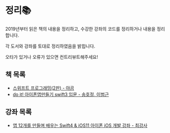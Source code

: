 # 정리📚

2019년부터 읽은 책의 내용을 정리하고, 수강한 강좌의 코드를 정리하거나 내용을 정리합니다.

각 도서와 강좌를 토대로 정리하였음을 밝힙니다.

오타가 있거나 오류가 있으면 컨트리뷰트해주세요!

## 책 목록

- [스위프트 프로그래밍(2판) - 야곰](https://github.com/DAEUN28/ReadingBooks/tree/master/SwiftPrograming(yagom))
- [do it! 아이폰앱만들기 swift3 입문 - 송호정, 이범근](https://github.com/DAEUN28/Organize-the-Contents/tree/master/do%20it!%20%EC%95%84%EC%9D%B4%ED%8F%B0%EC%95%B1%EB%A7%8C%EB%93%A4%EA%B8%B0%20swift3%20%EC%9E%85%EB%AC%B8)

## 강좌 목록
- [앱 12개를 만들며 배우는 Swift4 & iOS11 아이폰 iOS 개발 강좌 - 최강사](https://github.com/DAEUN28/Organize-the-Contents/tree/master/%EC%95%B1%2012%EA%B0%9C%EB%A5%BC%20%EB%A7%8C%EB%93%A4%EB%A9%B0%20%EB%B0%B0%EC%9A%B0%EB%8A%94%20Swift4%20%26%20iOS11%20%EC%95%84%EC%9D%B4%ED%8F%B0%20iOS%20%EA%B0%9C%EB%B0%9C%20%EA%B0%95%EC%A2%8C)
